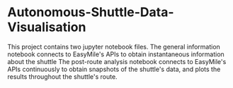# Autonomous-Shuttle-Data-Visualisation
This project contains two jupyter notebook files.
The general information notebook connects to EasyMile's APIs to obtain instantaneous information about the shuttle
The post-route analysis notebook connects to EasyMile's APIs continuously to obtain snapshots of the shuttle's data, and plots the results throughout the shuttle's route.
